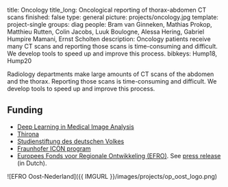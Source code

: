 title: Oncology
title_long: Oncological reporting of thorax-abdomen CT scans
finished: false
type: general
picture: projects/oncology.jpg
template: project-single
groups: diag
people: Bram van Ginneken, Mathias Prokop, Matthieu Rutten, Colin Jacobs, Luuk Boulogne, Alessa Hering, Gabriel Humpire Mamani, Ernst Scholten
description: Oncology patients receive many CT scans and reporting those scans is time-consuming and difficult. We develop tools to speed up and improve this process.
bibkeys: Hump18, Hump20

Radiology departments make large amounts of CT scans of the abdomen and the thorax. Reporting those scans is time-consuming and difficult. We develop tools to speed up and improve this process.

## Funding
* [Deep Learning in Medical Image Analysis](http://dlmedia.eu/)
* [Thirona](https://thirona.eu/) 
* [Studienstiftung des deutschen Volkes](https://www.studienstiftung.de/)
* [Fraunhofer ICON program](https://www.fraunhofer.de/en/about-fraunhofer/profile-structure/facts-and-figures/finances/international-revenue.html)
* [Europees Fonds voor Regionale Ontwikkeling (EFRO)](http://www.op-oost.eu/). See [press release](https://www.radboudumc.nl/nieuws/2020/thirona-en-quirem-lanceren-met-radboudumc-project-radiologie-van-de-toekomst) (in Dutch).

![EFRO Oost-Nederland]({{ IMGURL }}/images/projects/op_oost_logo.png)


